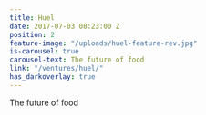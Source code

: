```yaml
---
title: Huel
date: 2017-07-03 08:23:00 Z
position: 2
feature-image: "/uploads/huel-feature-rev.jpg"
is-carousel: true
carousel-text: The future of food
link: "/ventures/huel/"
has_darkoverlay: true
---
```


The future of food